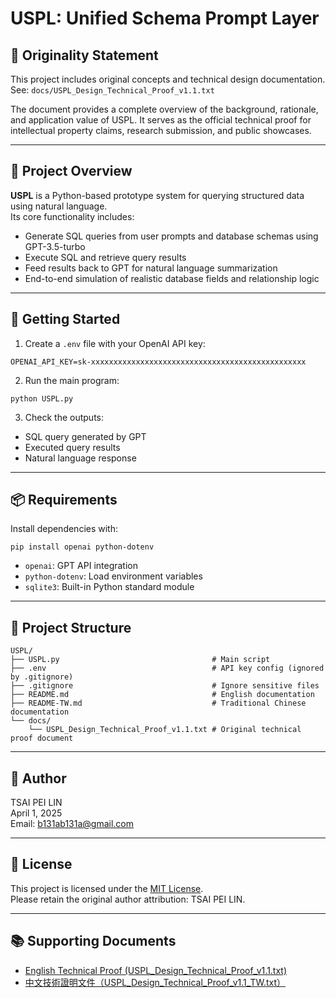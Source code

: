# USPL: Unified Schema Prompt Layer

## 🔐 Originality Statement

This project includes original concepts and technical design documentation.  
See: `docs/USPL_Design_Technical_Proof_v1.1.txt`

The document provides a complete overview of the background, rationale, and application value of USPL. It serves as the official technical proof for intellectual property claims, research submission, and public showcases.

---

## 📘 Project Overview

**USPL** is a Python-based prototype system for querying structured data using natural language.  
Its core functionality includes:

- Generate SQL queries from user prompts and database schemas using GPT-3.5-turbo  
- Execute SQL and retrieve query results  
- Feed results back to GPT for natural language summarization  
- End-to-end simulation of realistic database fields and relationship logic

---

## 🚀 Getting Started

1. Create a `.env` file with your OpenAI API key:

```
OPENAI_API_KEY=sk-xxxxxxxxxxxxxxxxxxxxxxxxxxxxxxxxxxxxxxxxxxxxxxxx
```

2. Run the main program:

```
python USPL.py
```

3. Check the outputs:
- SQL query generated by GPT  
- Executed query results  
- Natural language response  

---

## 📦 Requirements

Install dependencies with:

```
pip install openai python-dotenv
```

- `openai`: GPT API integration  
- `python-dotenv`: Load environment variables  
- `sqlite3`: Built-in Python standard module  

---

## 📂 Project Structure

```
USPL/
├── USPL.py                                  # Main script
├── .env                                     # API key config (ignored by .gitignore)
├── .gitignore                               # Ignore sensitive files
├── README.md                                # English documentation
├── README-TW.md                             # Traditional Chinese documentation
└── docs/
    └── USPL_Design_Technical_Proof_v1.1.txt # Original technical proof document
```

---

## 🧠 Author

TSAI PEI LIN  
April 1, 2025  
Email: b131ab131a@gmail.com

---

## 📄 License

This project is licensed under the [MIT License](LICENSE).  
Please retain the original author attribution: TSAI PEI LIN.

---

## 📚 Supporting Documents

- [English Technical Proof (USPL_Design_Technical_Proof_v1.1.txt)](docs/USPL_Design_Technical_Proof_v1.1.txt)
- [中文技術證明文件（USPL_Design_Technical_Proof_v1.1_TW.txt）](docs/USPL_Design_Technical_Proof_v1.1_TW.txt)

